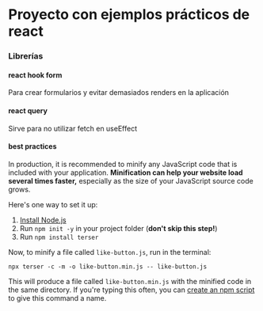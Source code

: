 # Proyecto con ejemplos prácticos de react
### Librerías
#### react hook form
Para crear formularios y evitar demasiados renders en la aplicación

#### react query
Sirve para no utilizar fetch en useEffect

#### best practices


In production, it is recommended to minify any JavaScript code that is included with your application. **Minification can help your website load several times faster,** especially as the size of your JavaScript source code grows.

Here's one way to set it up:

1. [Install Node.js](https://nodejs.org/)
2. Run `npm init -y` in your project folder (**don't skip this step!**)
3. Run `npm install terser`

Now, to minify a file called `like-button.js`, run in the terminal:

```
npx terser -c -m -o like-button.min.js -- like-button.js
```

This will produce a file called `like-button.min.js` with the minified code in the same directory. If you're typing this often, you can [create an npm script](https://medium.freecodecamp.org/introduction-to-npm-scripts-1dbb2ae01633) to give this command a name.
